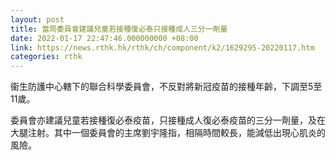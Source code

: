 ```yaml
---
layout: post
title: 當局委員會建議兒童若接種復必泰只接種成人三分一劑量
date: 2022-01-17 22:47:46.000000000 +08:00
link: https://news.rthk.hk/rthk/ch/component/k2/1629295-20220117.htm
categories: rthk
---
```


衞生防護中心轄下的聯合科學委員會，不反對將新冠疫苗的接種年齡，下調至5至11歲。

委員會亦建議兒童若接種復必泰疫苗，只接種成人復必泰疫苗的三分一劑量，及在大腿注射。其中一個委員會的主席劉宇隆指，相隔時間較長，能減低出現心肌炎的風險。
